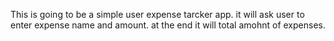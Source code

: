 This is going to be a simple user expense tarcker app. it will ask user to enter expense name and amount. at the end it will total amohnt of expenses.

